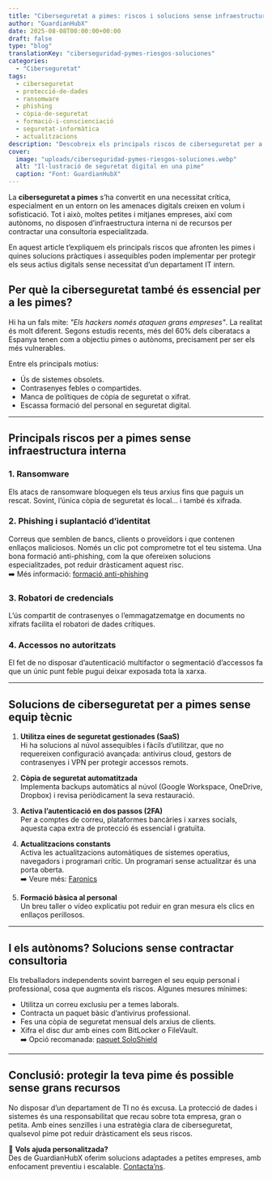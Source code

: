 ```yaml
---
title: "Ciberseguretat a pimes: riscos i solucions sense infraestructura interna"
author: "GuardianHubX"
date: 2025-08-08T00:00:00+00:00
draft: false
type: "blog"
translationKey: "ciberseguridad-pymes-riesgos-soluciones"
categories:
  - "Ciberseguretat"
tags:
  - ciberseguretat
  - protecció-de-dades
  - ransomware
  - phishing
  - còpia-de-seguretat
  - formació-i-conscienciació
  - seguretat-informàtica
  - actualitzacions
description: "Descobreix els principals riscos de ciberseguretat per a pimes sense equip intern i com protegir el teu negoci amb solucions assequibles i efectives."
cover:
  image: "uploads/ciberseguridad-pymes-riesgos-soluciones.webp"
  alt: "Il·lustració de seguretat digital en una pime"
  caption: "Font: GuardianHubX"
---
```


La **ciberseguretat a pimes** s’ha convertit en una necessitat crítica, especialment en un entorn on les amenaces digitals creixen en volum i sofisticació. Tot i això, moltes petites i mitjanes empreses, així com autònoms, no disposen d’infraestructura interna ni de recursos per contractar una consultoria especialitzada.

En aquest article t’expliquem els principals riscos que afronten les pimes i quines solucions pràctiques i assequibles poden implementar per protegir els seus actius digitals sense necessitat d’un departament IT intern.

## Per què la ciberseguretat també és essencial per a les pimes?

Hi ha un fals mite: *"Els hackers només ataquen grans empreses"*. La realitat és molt diferent. Segons estudis recents, més del 60% dels ciberatacs a Espanya tenen com a objectiu pimes o autònoms, precisament per ser els més vulnerables.

Entre els principals motius:

- Ús de sistemes obsolets.
- Contrasenyes febles o compartides.
- Manca de polítiques de còpia de seguretat o xifrat.
- Escassa formació del personal en seguretat digital.

---

## Principals riscos per a pimes sense infraestructura interna

### 1. Ransomware
Els atacs de ransomware bloquegen els teus arxius fins que paguis un rescat. Sovint, l’única còpia de seguretat és local… i també és xifrada.

### 2. Phishing i suplantació d’identitat
Correus que semblen de bancs, clients o proveïdors i que contenen enllaços maliciosos. Només un clic pot comprometre tot el teu sistema. Una bona formació anti-phishing, com la que ofereixen solucions especialitzades, pot reduir dràsticament aquest risc.  
➡️ Més informació: [formació anti-phishing](https://guardianhubx.com/ca/outkept/)

### 3. Robatori de credencials
L’ús compartit de contrasenyes o l’emmagatzematge en documents no xifrats facilita el robatori de dades crítiques.

### 4. Accessos no autoritzats
El fet de no disposar d’autenticació multifactor o segmentació d’accessos fa que un únic punt feble pugui deixar exposada tota la xarxa.

---

## Solucions de ciberseguretat per a pimes sense equip tècnic

1. **Utilitza eines de seguretat gestionades (SaaS)**  
   Hi ha solucions al núvol assequibles i fàcils d’utilitzar, que no requereixen configuració avançada: antivirus cloud, gestors de contrasenyes i VPN per protegir accessos remots.

2. **Còpia de seguretat automatitzada**  
   Implementa backups automàtics al núvol (Google Workspace, OneDrive, Dropbox) i revisa periòdicament la seva restauració.

3. **Activa l’autenticació en dos passos (2FA)**  
   Per a comptes de correu, plataformes bancàries i xarxes socials, aquesta capa extra de protecció és essencial i gratuïta.

4. **Actualitzacions constants**  
   Activa les actualitzacions automàtiques de sistemes operatius, navegadors i programari crític. Un programari sense actualitzar és una porta oberta.  
   ➡️ Veure més: [Faronics](https://guardianhubx.com/ca/faronics/)

5. **Formació bàsica al personal**  
   Un breu taller o vídeo explicatiu pot reduir en gran mesura els clics en enllaços perillosos.

---

## I els autònoms? Solucions sense contractar consultoria

Els treballadors independents sovint barregen el seu equip personal i professional, cosa que augmenta els riscos. Algunes mesures mínimes:

- Utilitza un correu exclusiu per a temes laborals.
- Contracta un paquet bàsic d’antivirus professional.
- Fes una còpia de seguretat mensual dels arxius de clients.
- Xifra el disc dur amb eines com BitLocker o FileVault.  
➡️ Opció recomanada: [paquet SoloShield](https://guardianhubx.com/ca/soloshield/)

---

## Conclusió: protegir la teva pime és possible sense grans recursos

No disposar d’un departament de TI no és excusa. La protecció de dades i sistemes és una responsabilitat que recau sobre tota empresa, gran o petita. Amb eines senzilles i una estratègia clara de ciberseguretat, qualsevol pime pot reduir dràsticament els seus riscos.

📌 **Vols ajuda personalitzada?**  
Des de GuardianHubX oferim solucions adaptades a petites empreses, amb enfocament preventiu i escalable. [Contacta’ns](https://guardianhubx.com/ca/#contact).
